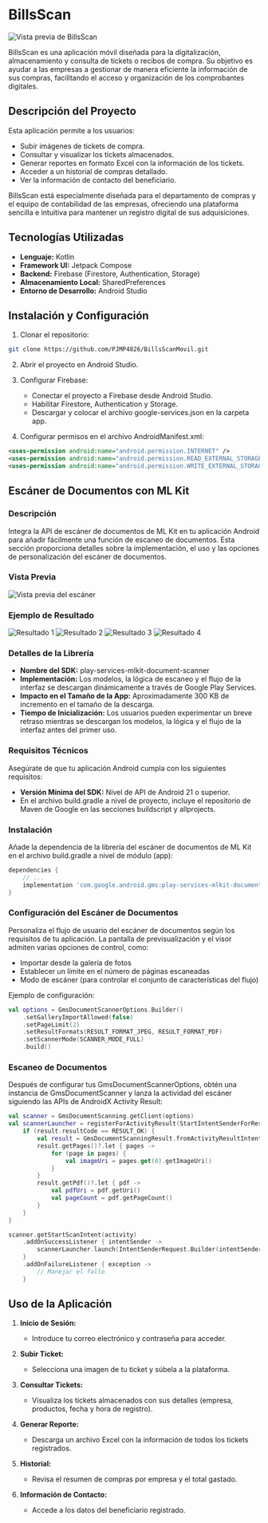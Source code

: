# BillsScan

![Vista previa de BillsScan](https://drive.google.com/u/2/drive-viewer/AKGpihb5xnElvNAmjKDzllkTYdPkM7kxsKXPGP2w8NuuGv7AxrPQ-_FbQ0OwzOgfBUO3Jp5l_sC4FkgfvU1zE4QNqzdjwZtz82FqfG0=s1600-rw-v1)

BillsScan es una aplicación móvil diseñada para la digitalización, almacenamiento y consulta de tickets o recibos de compra. Su objetivo es ayudar a las empresas a gestionar de manera eficiente la información de sus compras, facilitando el acceso y organización de los comprobantes digitales.

## Descripción del Proyecto

Esta aplicación permite a los usuarios:
- Subir imágenes de tickets de compra.
- Consultar y visualizar los tickets almacenados.
- Generar reportes en formato Excel con la información de los tickets.
- Acceder a un historial de compras detallado.
- Ver la información de contacto del beneficiario.

BillsScan está especialmente diseñada para el departamento de compras y el equipo de contabilidad de las empresas, ofreciendo una plataforma sencilla e intuitiva para mantener un registro digital de sus adquisiciones.

## Tecnologías Utilizadas

- **Lenguaje:** Kotlin
- **Framework UI:** Jetpack Compose
- **Backend:** Firebase (Firestore, Authentication, Storage)
- **Almacenamiento Local:** SharedPreferences
- **Entorno de Desarrollo:** Android Studio

## Instalación y Configuración

1. Clonar el repositorio:

```bash
git clone https://github.com/PJMP4826/BillsScanMovil.git
```

2. Abrir el proyecto en Android Studio.

3. Configurar Firebase:
    - Conectar el proyecto a Firebase desde Android Studio.
    - Habilitar Firestore, Authentication y Storage.
    - Descargar y colocar el archivo google-services.json en la carpeta app.

4. Configurar permisos en el archivo AndroidManifest.xml:

```xml
<uses-permission android:name="android.permission.INTERNET" />
<uses-permission android:name="android.permission.READ_EXTERNAL_STORAGE" />
<uses-permission android:name="android.permission.WRITE_EXTERNAL_STORAGE" />
```

## Escáner de Documentos con ML Kit

### Descripción

Integra la API de escáner de documentos de ML Kit en tu aplicación Android para añadir fácilmente una función de escaneo de documentos. Esta sección proporciona detalles sobre la implementación, el uso y las opciones de personalización del escáner de documentos.

### Vista Previa

![Vista previa del escáner](https://github.com/shubhanshu24510/CameraX/assets/100926922/8c2bcf8b-00fa-43a1-984f-2d8e422656b8)

### Ejemplo de Resultado

![Resultado 1](https://github.com/shubhanshu24510/CameraX/assets/100926922/1da7df99-49d7-4780-9089-6d44e3f55a48)
![Resultado 2](https://github.com/shubhanshu24510/CameraX/assets/100926922/79feaca2-7cb8-446d-a976-9d1031c81d3a)
![Resultado 3](https://github.com/shubhanshu24510/CameraX/assets/100926922/2659d5a4-b966-49e0-8f2f-5a9c22938b2e)
![Resultado 4](https://github.com/shubhanshu24510/CameraX/assets/100926922/daea3d9a-9a5b-4ba3-a4b3-ad65a1dc63e8)

### Detalles de la Librería

- **Nombre del SDK:** play-services-mlkit-document-scanner
- **Implementación:** Los modelos, la lógica de escaneo y el flujo de la interfaz se descargan dinámicamente a través de Google Play Services.
- **Impacto en el Tamaño de la App:** Aproximadamente 300 KB de incremento en el tamaño de la descarga.
- **Tiempo de Inicialización:** Los usuarios pueden experimentar un breve retraso mientras se descargan los modelos, la lógica y el flujo de la interfaz antes del primer uso.

### Requisitos Técnicos

Asegúrate de que tu aplicación Android cumpla con los siguientes requisitos:

- **Versión Mínima del SDK:** Nivel de API de Android 21 o superior.
- En el archivo build.gradle a nivel de proyecto, incluye el repositorio de Maven de Google en las secciones buildscript y allprojects.

### Instalación

Añade la dependencia de la librería del escáner de documentos de ML Kit en el archivo build.gradle a nivel de módulo (app):

```gradle
dependencies {
    // ...
    implementation 'com.google.android.gms:play-services-mlkit-document-scanner:16.0.0-beta1'
}
```

### Configuración del Escáner de Documentos

Personaliza el flujo de usuario del escáner de documentos según los requisitos de tu aplicación. La pantalla de previsualización y el visor admiten varias opciones de control, como:

- Importar desde la galería de fotos
- Establecer un límite en el número de páginas escaneadas
- Modo de escáner (para controlar el conjunto de características del flujo)

Ejemplo de configuración:

```kotlin
val options = GmsDocumentScannerOptions.Builder()
    .setGalleryImportAllowed(false)
    .setPageLimit(2)
    .setResultFormats(RESULT_FORMAT_JPEG, RESULT_FORMAT_PDF)
    .setScannerMode(SCANNER_MODE_FULL)
    .build()
```

### Escaneo de Documentos

Después de configurar tus GmsDocumentScannerOptions, obtén una instancia de GmsDocumentScanner y lanza la actividad del escáner siguiendo las APIs de AndroidX Activity Result:

```kotlin
val scanner = GmsDocumentScanning.getClient(options)
val scannerLauncher = registerForActivityResult(StartIntentSenderForResult()) { result ->
    if (result.resultCode == RESULT_OK) {
        val result = GmsDocumentScanningResult.fromActivityResultIntent(result.data)
        result.getPages()?.let { pages ->
            for (page in pages) {
                val imageUri = pages.get(0).getImageUri()
            }
        }
        result.getPdf()?.let { pdf ->
            val pdfUri = pdf.getUri()
            val pageCount = pdf.getPageCount()
        }
    }
}

scanner.getStartScanIntent(activity)
    .addOnSuccessListener { intentSender ->
        scannerLauncher.launch(IntentSenderRequest.Builder(intentSender).build())
    }
    .addOnFailureListener { exception ->
        // Manejar el fallo
    }
```

## Uso de la Aplicación

1. **Inicio de Sesión:**
    - Introduce tu correo electrónico y contraseña para acceder.

2. **Subir Ticket:**
    - Selecciona una imagen de tu ticket y súbela a la plataforma.

3. **Consultar Tickets:**
    - Visualiza los tickets almacenados con sus detalles (empresa, productos, fecha y hora de registro).

4. **Generar Reporte:**
    - Descarga un archivo Excel con la información de todos los tickets registrados.

5. **Historial:**
    - Revisa el resumen de compras por empresa y el total gastado.

6. **Información de Contacto:**
    - Accede a los datos del beneficiario registrado.

